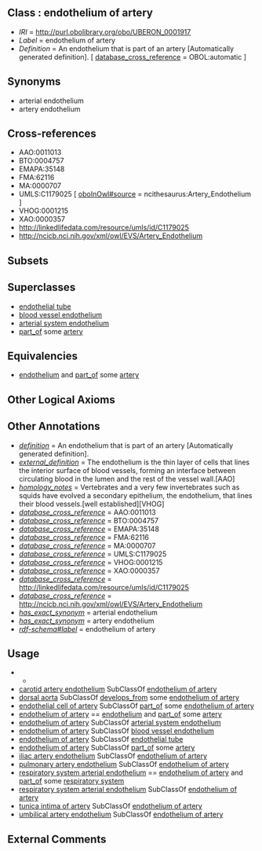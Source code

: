 
## Class : endothelium of artery

 * *IRI* = http://purl.obolibrary.org/obo/UBERON_0001917
 * *Label* = endothelium of artery
 * *Definition* = An endothelium that is part of an artery [Automatically generated definition]. [ [database_cross_reference](../../ef/oboInOwl#hasDbXref.md) = OBOL:automatic ]

## Synonyms

 * arterial endothelium
 * artery endothelium

## Cross-references

 * AAO:0011013
 * BTO:0004757
 * EMAPA:35148
 * FMA:62116
 * MA:0000707
 * UMLS:C1179025 [ [oboInOwl#source](../../ce/oboInOwl#source.md) = ncithesaurus:Artery_Endothelium ]
 * VHOG:0001215
 * XAO:0000357
 * http://linkedlifedata.com/resource/umls/id/C1179025
 * http://ncicb.nci.nih.gov/xml/owl/EVS/Artery_Endothelium

## Subsets


## Superclasses

 * [endothelial tube](../../UBERON/15/UBERON_0003915.md)
 * [blood vessel endothelium](../../UBERON/38/UBERON_0004638.md)
 * [arterial system endothelium](../../UBERON/00/UBERON_0004700.md)
 * [part_of](../../BFO/50/BFO_0000050.md) some [artery](../../UBERON/37/UBERON_0001637.md)

## Equivalencies

 * [endothelium](../../UBERON/86/UBERON_0001986.md) and [part_of](../../BFO/50/BFO_0000050.md) some [artery](../../UBERON/37/UBERON_0001637.md)

## Other Logical Axioms


## Other Annotations

 * *[definition](../../IAO/15/IAO_0000115.md)* = An endothelium that is part of an artery [Automatically generated definition].
 * *[external_definition](../../UBPROP/01/UBPROP_0000001.md)* = The endothelium is the thin layer of cells that lines the interior surface of blood vessels, forming an interface between circulating blood in the lumen and the rest of the vessel wall.[AAO]
 * *[homology_notes](../../UBPROP/03/UBPROP_0000003.md)* = Vertebrates and a very few invertebrates such as squids have evolved a secondary epithelium, the endothelium, that lines their blood vessels.[well established][VHOG]
 * *[database_cross_reference](../../ef/oboInOwl#hasDbXref.md)* = AAO:0011013
 * *[database_cross_reference](../../ef/oboInOwl#hasDbXref.md)* = BTO:0004757
 * *[database_cross_reference](../../ef/oboInOwl#hasDbXref.md)* = EMAPA:35148
 * *[database_cross_reference](../../ef/oboInOwl#hasDbXref.md)* = FMA:62116
 * *[database_cross_reference](../../ef/oboInOwl#hasDbXref.md)* = MA:0000707
 * *[database_cross_reference](../../ef/oboInOwl#hasDbXref.md)* = UMLS:C1179025
 * *[database_cross_reference](../../ef/oboInOwl#hasDbXref.md)* = VHOG:0001215
 * *[database_cross_reference](../../ef/oboInOwl#hasDbXref.md)* = XAO:0000357
 * *[database_cross_reference](../../ef/oboInOwl#hasDbXref.md)* = http://linkedlifedata.com/resource/umls/id/C1179025
 * *[database_cross_reference](../../ef/oboInOwl#hasDbXref.md)* = http://ncicb.nci.nih.gov/xml/owl/EVS/Artery_Endothelium
 * *[has_exact_synonym](../../ym/oboInOwl#hasExactSynonym.md)* = arterial endothelium
 * *[has_exact_synonym](../../ym/oboInOwl#hasExactSynonym.md)* = artery endothelium
 * *[rdf-schema#label](../../el/rdf-schema#label.md)* = endothelium of artery

## Usage

 * -
 * [carotid artery endothelium](../../UBERON/89/UBERON_0019189.md) SubClassOf [endothelium of artery](../../UBERON/17/UBERON_0001917.md)
 * [dorsal aorta](../../UBERON/05/UBERON_0005805.md) SubClassOf [develops_from](../../RO/02/RO_0002202.md) some [endothelium of artery](../../UBERON/17/UBERON_0001917.md)
 * [endothelial cell of artery](../../CL/13/CL_1000413.md) SubClassOf [part_of](../../BFO/50/BFO_0000050.md) some [endothelium of artery](../../UBERON/17/UBERON_0001917.md)
 * [endothelium of artery](../../UBERON/17/UBERON_0001917.md) == [endothelium](../../UBERON/86/UBERON_0001986.md) and [part_of](../../BFO/50/BFO_0000050.md) some [artery](../../UBERON/37/UBERON_0001637.md)
 * [endothelium of artery](../../UBERON/17/UBERON_0001917.md) SubClassOf [arterial system endothelium](../../UBERON/00/UBERON_0004700.md)
 * [endothelium of artery](../../UBERON/17/UBERON_0001917.md) SubClassOf [blood vessel endothelium](../../UBERON/38/UBERON_0004638.md)
 * [endothelium of artery](../../UBERON/17/UBERON_0001917.md) SubClassOf [endothelial tube](../../UBERON/15/UBERON_0003915.md)
 * [endothelium of artery](../../UBERON/17/UBERON_0001917.md) SubClassOf [part_of](../../BFO/50/BFO_0000050.md) some [artery](../../UBERON/37/UBERON_0001637.md)
 * [iliac artery endothelium](../../UBERON/96/UBERON_0019196.md) SubClassOf [endothelium of artery](../../UBERON/17/UBERON_0001917.md)
 * [pulmonary artery endothelium](../../UBERON/17/UBERON_0005317.md) SubClassOf [endothelium of artery](../../UBERON/17/UBERON_0001917.md)
 * [respiratory system arterial endothelium](../../UBERON/48/UBERON_0004848.md) == [endothelium of artery](../../UBERON/17/UBERON_0001917.md) and [part_of](../../BFO/50/BFO_0000050.md) some [respiratory system](../../UBERON/04/UBERON_0001004.md)
 * [respiratory system arterial endothelium](../../UBERON/48/UBERON_0004848.md) SubClassOf [endothelium of artery](../../UBERON/17/UBERON_0001917.md)
 * [tunica intima of artery](../../UBERON/40/UBERON_0005740.md) SubClassOf [endothelium of artery](../../UBERON/17/UBERON_0001917.md)
 * [umbilical artery endothelium](../../UBERON/78/UBERON_0007778.md) SubClassOf [endothelium of artery](../../UBERON/17/UBERON_0001917.md)

## External Comments

